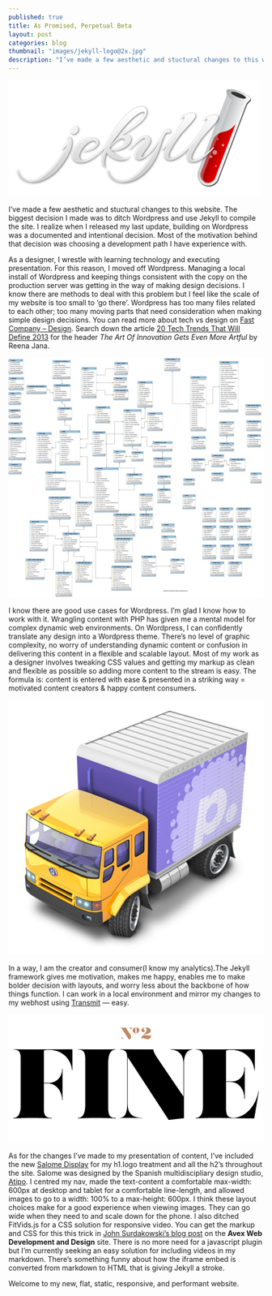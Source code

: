 ```yaml
---
published: true
title: As Promised, Perpetual Beta
layout: post
categories: blog
thumbnail: "images/jekyll-logo@2x.jpg"
description: "I’ve made a few aesthetic and stuctural changes to this website. The biggest decision I made was to ditch Wordpress and use Jekyll to compile the site."
---
```


![The Jekyll Logo](/images/jekyll-logo@2x.png "The Jekyll Logo")

I’ve made a few aesthetic and stuctural changes to this website. The biggest decision I made was to ditch Wordpress and use Jekyll to compile the site. I realize when I released my last update, building on Wordpress was a documented and intentional decision. Most of the motivation behind that decision was choosing a development path I have experience with.

As a designer, I wrestle with learning technology and executing presentation. For this reason, I moved off Wordpress. Managing a local install of Wordpress and keeping things consistent with the copy on the production server was getting in the way of making design decisions. I know there are methods to deal with this problem but I feel like the scale of my website is too small to ‘go there’. Wordpress has too many files related to each other; too many moving parts that need consideration when making simple design decisions. You can read more about tech vs design on [Fast Company – Design](http://www.fastcodesign.com). Search down the article [20 Tech Trends That Will Define 2013](http://www.fastcodesign.com/1671397/20-tech-trends-that-will-define-2013-selected-by-frog#1) for the header *The Art Of Innovation Gets Even More Artful* by Reena Jana.

![Website Model](/images/website-model.jpg "Website Model")

I know there are good use cases for Wordpress. I’m glad I know how to work with it. Wrangling content with PHP has given me a mental model for complex dynamic web environments. On Wordpress, I can confidently translate any design into a Wordpress theme. There’s no level of graphic complexity, no worry of understanding dynamic content or confusion in delivering this content in a flexible and scalable layout. Most of my work as a designer involves tweaking CSS values and getting my markup as clean and flexible as possible so adding more content to the stream is easy. The formula is:
content is entered with ease & presented in a striking way = motivated content creators & happy content consumers.

![Transmit Logo](/images/bigtruckins.jpg "Transmit Logo")

In a way, I am the creator and consumer(I know my analytics).The Jekyll framework gives me motivation, makes me happy, enables me to make bolder decision with layouts, and worry less about the backbone of how things function. I can work in a local environment and mirror my changes to my webhost using [Transmit](http://panic.com/transmit/) — easy.

![Salome](/images/salome.png "Salome Display")

As for the changes I’ve made to my presentation of content, I’ve included the new [Salome Display](http://www.salomefont.com/) for my h1.logo treatment and all the h2’s throughout the site. Salome was designed by the Spanish multidiscipliary design studio, [Atipo](http://www.atipo.es/). I centred my nav, made the text-content a comfortable max-width: 600px at desktop and tablet for a comfortable line-length, and allowed images to go to a width: 100% to a max-height: 600px. I think these layout choices make for a good experience when viewing images. They can go wide when they need to and scale down for the phone. I also ditched FitVids.js for a CSS solution for responsive video. You can get the markup and CSS for this this trick in [John Surdakowski’s blog post](http://avexdesigns.com/responsive-youtube-embed/) on the __Avex Web Development and Design__ site. There is no more need for a javascript plugin but I’m currently seeking an easy solution for including videos in my markdown. There’s something funny about how the iframe embed is converted from markdown to HTML that is giving Jekyll a stroke.

Welcome to my new, flat, static, responsive, and performant website.